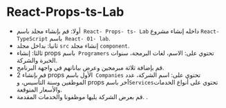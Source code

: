 # React-Props-ts-Lab
- أولا: قم بإنشاء مجلد باسم` React- Props- ts- Lab` داخله إنشاء مشروع `React- TypeScript` باسم` React- 01- lab`.
- ثانيا: بداخل مجلد `src` إنشاء مجلد `component`.
- ثالثا: إنشاء props باسم` Programers` تحتوي على: الاسم، لغات البرمجة، سنوات الخبرة والشركة.
- قم بإضافة ثلاثة مبرمجين وعرض بياناتهم في واجهة البرنامج.
- قم بإنشاء 2 props الأول باسم` Companies` تحتوي على: اسم الشركة، عدد الموظفين وسنة التأسيس، و props آخر باسم` Services `تحتوي على أنواع الخدمات والأسعار المتوقعة.
- قم بعرض الشركة يليها موظفونا والخدمات المقدمة.  .
